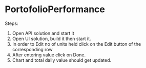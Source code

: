 # PortofolioPerformance

Steps:

1. Open API solution and start it
2. Open UI solution, build it then start it.
3. In order to Edit no of units held click on the Edit button of the corresponding row
4. After entering value click on Done.
5. Chart and total daily value should get updated.
